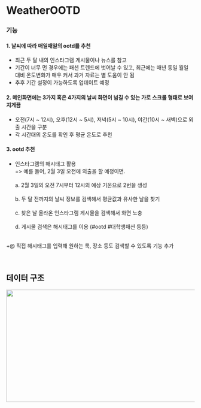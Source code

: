 # WeatherOOTD

### 기능
#### 1. 날씨에 따라 매일매일의 ootd를 추천

- 최근 두 달 내의 인스타그램 게시물이나 뉴스를 참고
- 기간이 너무 먼 경우에는 패션 트렌드에 벗어날 수 있고, 최근에는 매년 동일 월일 대비 온도변화가 매우 커서 과거 자료는 별 도움이 안 됨
- 추후 기간 설정이 가능하도록 업데이트 예정

#### 2. 메인화면에는 3가지 혹은 4가지의 날씨 화면이 넘길 수 있는 가로 스크롤 형태로 보여지게끔
- 오전(7시 ~ 12시), 오후(12시 ~ 5시), 저녁(5시 ~ 10시), 야간(10시 ~ 새벽)으로 외출 시간을 구분
- 각 시간대의 온도를 확인 후 평균 온도로 추천

#### 3. ootd 추천
- 인스타그램의 해시태그 활용 </br>
=> 예를 들어, 2월 3일 오전에 외출을 할 예정이면. </br></br>
  a. 2월 3일의 오전 7시부터 12시의 예상 기온으로 2번을 생성 </br></br>
  b. 두 달 전까지의 날씨 정보를 검색해서 평균값과 유사한 날을 찾기 </br></br>
  c. 찾은 날 올라온 인스타그램 게시물을 검색해서 화면 노충 </br></br>
  d. 게시물 검색은 해시태그를 이용 (#ootd #대학생패션 등등) </br></br>

+@ 직접 해시태그를 입력해 원하는 룩, 장소 등도 검색할 수 있도록 기능 추가 

</br>

## 데이터 구조

<img src="https://github.com/KGU-19/WeatherOOTD-be/assets/63261054/2a0d18f0-9b8f-4ec5-8604-5c25bed54cc6" width="600" height="300"/>


